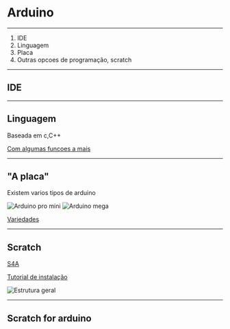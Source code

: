 # Arduino

---

1. IDE
1. Linguagem
1. Placa
1. Outras opcoes de programação, scratch

---

## IDE

---

## Linguagem

Baseada em c,C++

[Com algumas funcoes a mais](https://multilogica-shop.com/Referencia)

---

## "A placa"

Existem varios tipos de arduino

![Arduino pro mini](http://lghttp.57222.nexcesscdn.net/803B362/magento/media/catalog/product/cache/1/small_image/295x/040ec09b1e35df139433887a97daa66f/a/r/arduino_pro_mini_2.jpg)
![Arduino mega](https://www.arduino.cc/en/uploads/Products/Mega.jpg)

[Variedades](http://www.arduino.org/products/boards)

---

## Scratch

[S4A](http://s4a.cat/)

[Tutorial de instalação](http://www.seucurso.com.br/index.php?option=com_content&view=article&id=347:usando-o-scratch-s4a-do-mit-para-programar-o-arduino&catid=901:arduino&Itemid=65)

![Estrutura geral](https://www.google.com.br/url?sa=i&rct=j&q=&esrc=s&source=images&cd=&cad=rja&uact=8&ved=0ahUKEwik47yzuLLUAhXBF5AKHeS8Cw0QjRwIBw&url=http%3A%2F%2Fwww.usinainfo.com.br%2Farduino-original%2Farduino-uno-r3-base-acrilica-oficial-cabo-usb-original-2457.html&psig=AFQjCNGYtquMrLjBLg0KU15uItQrbhrYKw&ust=1497155263339203)

---

## Scratch for arduino
